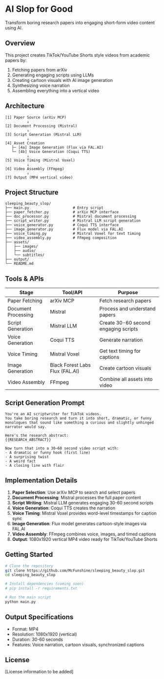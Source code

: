 # AI Slop for Good

Transform boring research papers into engaging short-form video content using AI.

## Overview

This project creates TikTok/YouTube Shorts style videos from academic papers by:
1. Fetching papers from arXiv
2. Generating engaging scripts using LLMs
3. Creating cartoon visuals with AI image generation
4. Synthesizing voice narration
5. Assembling everything into a vertical video

## Architecture

```
[1] Paper Source (arXiv MCP)
          ↓
[2] Document Processing (Mistral)
          ↓
[3] Script Generation (Mistral LLM)
          ↓
[4] Asset Creation
   ├─ [4a] Image Generation (Flux via FAL.AI)
   └─ [4b] Voice Generation (Coqui TTS)
          ↓
[5] Voice Timing (Mistral Voxel)
          ↓
[6] Video Assembly (FFmpeg)
          ↓
[7] Output (MP4 vertical video)
```

## Project Structure

```
sleeping_beauty_slop/
├── main.py                    # Entry script
├── paper_fetcher.py           # arXiv MCP interface
├── doc_processor.py           # Mistral document processing
├── script_writer.py           # Mistral LLM script generation
├── voice_generator.py         # Coqui TTS interface
├── image_generator.py         # Flux model via FAL.AI
├── voice_timing.py            # Mistral Voxel for text timing
├── video_assembly.py          # FFmpeg composition
├── assets/
│   ├── images/
│   ├── audio/
│   └── subtitles/
├── output/
└── README.md
```

## Tools & APIs

| Stage | Tool/API | Purpose |
|-------|----------|---------|
| Paper Fetching | arXiv MCP | Fetch research papers |
| Document Processing | Mistral | Process and understand papers |
| Script Generation | Mistral LLM | Create 30-60 second engaging scripts |
| Voice Generation | Coqui TTS | Generate narration |
| Voice Timing | Mistral Voxel | Get text timing for captions |
| Image Generation | Black Forest Labs Flux (FAL.AI) | Create cartoon visuals |
| Video Assembly | FFmpeg | Combine all assets into video |

## Script Generation Prompt

```
You're an AI scriptwriter for TikTok videos. 
You take boring research and turn it into short, dramatic, or funny monologues that sound like something a curious and slightly unhinged narrator would say. 

Here's the research abstract:
{{RESEARCH_ABSTRACT}}

Now turn that into a 30–60 second video script with:
- A dramatic or funny hook (first line)
- A surprising twist
- A weird fact
- A closing line with flair
```

## Implementation Details

1. **Paper Selection**: Use arXiv MCP to search and select papers
2. **Document Processing**: Mistral processes the full paper content
3. **Script Writing**: Mistral LLM generates engaging 30-60 second scripts
4. **Voice Generation**: Coqui TTS creates the narration
5. **Voice Timing**: Mistral Voxel provides word-level timestamps for caption sync
6. **Image Generation**: Flux model generates cartoon-style images via FAL.AI
7. **Video Assembly**: FFmpeg combines voice, images, and timed captions
8. **Output**: 1080x1920 vertical MP4 video ready for TikTok/YouTube Shorts

## Getting Started

```bash
# Clone the repository
git clone https://github.com/McFunshine/sleeping_beauty_slop.git
cd sleeping_beauty_slop

# Install dependencies (coming soon)
# pip install -r requirements.txt

# Run the main script
python main.py
```

## Output Specifications

- Format: MP4
- Resolution: 1080x1920 (vertical)
- Duration: 30-60 seconds
- Features: Voice narration, cartoon visuals, synchronized captions

## License

[License information to be added]